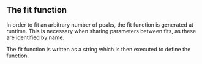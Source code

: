 #

## The fit function

In order to fit an arbitrary number of peaks, the fit function is generated at runtime. This is necessary when sharing parameters between fits, as these are identified by name. 

The fit function is written as a string which is then executed to define the function. 